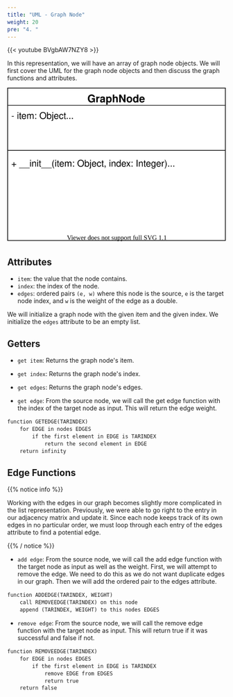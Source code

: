 ```yaml
---
title: "UML - Graph Node"
weight: 20
pre: "4. "
---
```


{{< youtube BVgbAW7NZY8  >}}

In this representation, we will have an array of graph node objects. We will first cover the UML for the graph node objects and then discuss the graph functions and attributes. 

![List Graph UML for Nodes](images/15/graphs_listUML_node.svg)


Attributes
---

- `item`: the value that the node contains.
- `index`: the index of the node.
- `edges`: ordered pairs `(e, w)` where this node is the source, `e` is the target node index, and `w` is the weight of the edge as a double. 

We will initialize a graph node with the given item and the given index. We initialize the `edges` attribute to be an empty list.


Getters
---

- `get item`: Returns the graph node's item.

- `get index`: Returns the graph node's index.

- `get edges`: Returns the graph node's edges.

- `get edge`: From the source node, we will call the get edge function with the index of the target node as input. This will return the edge weight.

``` tex
function GETEDGE(TARINDEX)
    for EDGE in nodes EDGES
        if the first element in EDGE is TARINDEX
            return the second element in EDGE
    return infinity 
```


Edge Functions
---

{{% notice info %}}

Working with the edges in our graph becomes slightly more complicated in the list representation. Previously, we were able to go right to the entry in our adjacency matrix and update it. Since each node keeps track of its own edges in no particular order, we must loop through each entry of the edges attribute to find a potential edge. 

{{% / notice %}}

- `add edge`: From the source node, we will call the add edge function with the target node as input as well as the weight. First, we will attempt to remove the edge. We need to do this as we do not want duplicate edges in our graph. Then we will add the ordered pair to the edges attribute. 

``` tex
function ADDEDGE(TARINDEX, WEIGHT)
    call REMOVEEDGE(TARINDEX) on this node
    append (TARINDEX, WEIGHT) to this nodes EDGES 
```

- `remove edge`: From the source node, we will call the remove edge function with the target node as input. This will return true if it was successful and false if not. 

``` tex
function REMOVEEDGE(TARINDEX)
    for EDGE in nodes EDGES
        if the first element in EDGE is TARINDEX
            remove EDGE from EDGES
            return true
    return false 
```

